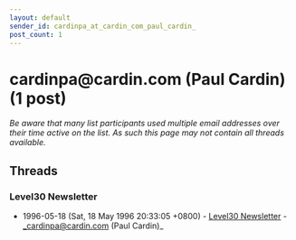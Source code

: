 ```yaml
---
layout: default
sender_id: cardinpa_at_cardin_com_paul_cardin_
post_count: 1
---
```


# cardinpa<span>@</span>cardin.com (Paul Cardin) (1 post)

_Be aware that many list participants used multiple email addresses over their time active on the list. As such this page may not contain all threads available._

## Threads

### Level30 Newsletter
+ 1996-05-18 (Sat, 18 May 1996 20:33:05 +0800) - [Level30 Newsletter](/archive/1996/05/60b0d5af37118759d7a1fefba14187c491f9140c4a1f9f877b122cc1b601c2b2) - _cardinpa@cardin.com (Paul Cardin)_

